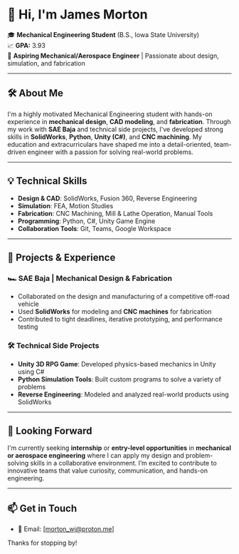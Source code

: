 # 👋 Hi, I'm James Morton

🎓 **Mechanical Engineering Student** (B.S., Iowa State University)  
📈 **GPA:** 3.93  
🔧 **Aspiring Mechanical/Aerospace Engineer** | Passionate about design, simulation, and fabrication

---

## 🛠️ About Me

I'm a highly motivated Mechanical Engineering student with hands-on experience in **mechanical design**, **CAD modeling**, and **fabrication**. Through my work with **SAE Baja** and technical side projects, I've developed strong skills in **SolidWorks**, **Python**, **Unity (C#)**, and **CNC machining**. My education and extracurriculars have shaped me into a detail-oriented, team-driven engineer with a passion for solving real-world problems.

---

## 💡 Technical Skills

- **Design & CAD**: SolidWorks, Fusion 360, Reverse Engineering  
- **Simulation**: FEA, Motion Studies  
- **Fabrication**: CNC Machining, Mill & Lathe Operation, Manual Tools  
- **Programming**: Python, C#, Unity Game Engine  
- **Collaboration Tools**: Git, Teams, Google Workspace  

---

## 🔧 Projects & Experience

### 🏎 SAE Baja | Mechanical Design & Fabrication  
- Collaborated on the design and manufacturing of a competitive off-road vehicle  
- Used **SolidWorks** for modeling and **CNC machines** for fabrication  
- Contributed to tight deadlines, iterative prototyping, and performance testing

### 🛠 Technical Side Projects  
- **Unity 3D RPG Game**: Developed physics-based mechanics in Unity using C#  
- **Python Simulation Tools**: Built custom programs to solve a variety of problems
- **Reverse Engineering**: Modeled and analyzed real-world products using SolidWorks

---

## 🚀 Looking Forward

I'm currently seeking **internship** or **entry-level opportunities** in **mechanical or aerospace engineering** where I can apply my design and problem-solving skills in a collaborative environment. I’m excited to contribute to innovative teams that value curiosity, communication, and hands-on engineering.

---

## 📫 Get in Touch

- 📧 Email: [morton_wj@proton.me]  


Thanks for stopping by!
